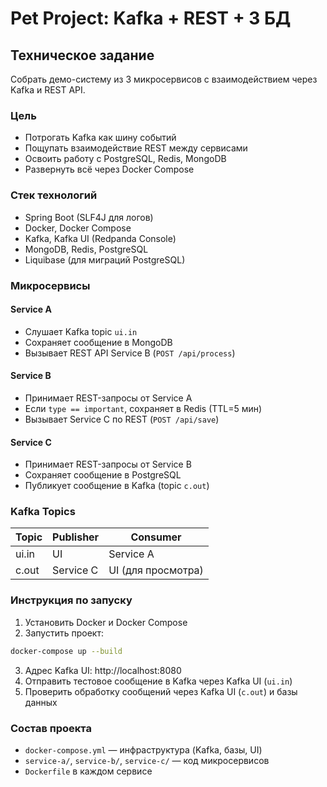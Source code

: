 # Pet Project: Kafka + REST + 3 БД

## Техническое задание
Собрать демо-систему из 3 микросервисов с взаимодействием через Kafka и REST API.

### Цель
- Потрогать Kafka как шину событий
- Пощупать взаимодействие REST между сервисами
- Освоить работу с PostgreSQL, Redis, MongoDB
- Развернуть всё через Docker Compose

### Стек технологий
- Spring Boot (SLF4J для логов)
- Docker, Docker Compose
- Kafka, Kafka UI (Redpanda Console)
- MongoDB, Redis, PostgreSQL
- Liquibase (для миграций PostgreSQL)

### Микросервисы
#### Service A
- Слушает Kafka topic `ui.in`
- Сохраняет сообщение в MongoDB
- Вызывает REST API Service B (`POST /api/process`)

#### Service B
- Принимает REST-запросы от Service A
- Если `type == important`, сохраняет в Redis (TTL=5 мин)
- Вызывает Service C по REST (`POST /api/save`)

#### Service C
- Принимает REST-запросы от Service B
- Сохраняет сообщение в PostgreSQL
- Публикует сообщение в Kafka (topic `c.out`)

### Kafka Topics
| Topic    | Publisher   | Consumer         |
|----------|-------------|------------------|
| ui.in    | UI          | Service A        |
| c.out    | Service C   | UI (для просмотра)|

### Инструкция по запуску
1. Установить Docker и Docker Compose
2. Запустить проект:
```bash
docker-compose up --build
```
3. Адрес Kafka UI: http://localhost:8080
4. Отправить тестовое сообщение в Kafka через Kafka UI (`ui.in`)
5. Проверить обработку сообщений через Kafka UI (`c.out`) и базы данных

### Состав проекта
- `docker-compose.yml` — инфраструктура (Kafka, базы, UI)
- `service-a/`, `service-b/`, `service-c/` — код микросервисов
- `Dockerfile` в каждом сервисе